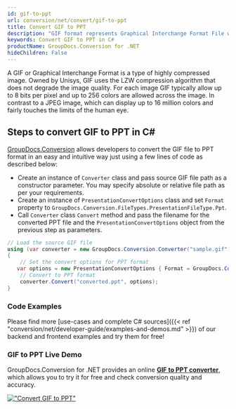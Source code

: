 ```yaml
---
id: gif-to-ppt
url: conversion/net/convert/gif-to-ppt
title: Convert GIF to PPT
description: "GIF format represents Graphical Interchange Format File with .gif extension. Learn how to convert GIF to PPT file programmatically in C# language using GroupDocs.Conversion for .NET library."
keywords: Convert GIF to PPT in C#
productName: GroupDocs.Conversion for .NET
hideChildren: False
---
```


A GIF or Graphical Interchange Format is a type of highly compressed image. Owned by Unisys, GIF uses the LZW compression algorithm that does not degrade the image quality. For each image GIF typically allow up to 8 bits per pixel and up to 256 colors are allowed across the image. In contrast to a JPEG image, which can display up to 16 million colors and fairly touches the limits of the human eye.

## Steps to convert GIF to PPT in C#

[GroupDocs.Conversion](https://products.groupdocs.com/conversion/net) allows developers to convert the GIF file to PPT format in an easy and intuitive way just using a few lines of code as described below:

* Create an instance of `Converter` class and pass source GIF file path as a constructor parameter. You may specify absolute or relative file path as per your requirements. 
* Create an instance of `PresentationConvertOptions` class and set `Format` property to `GroupDocs.Conversion.FileTypes.PresentationFileType.Ppt`.
* Call `Converter` class `Convert` method and pass the filename for the converted PPT file and the `PresentationConvertOptions` object from the previous step as parameters.

```csharp
// Load the source GIF file
using (var converter = new GroupDocs.Conversion.Converter("sample.gif"))
{
    // Set the convert options for PPT format
   var options = new PresentationConvertOptions { Format = GroupDocs.Conversion.FileTypes.PresentationFileType.Ppt };
    // Convert to PPT format
    converter.Convert("converted.ppt", options);
}
```

### Code Examples

Please find more [use-cases and complete C# sources]({{< ref "conversion/net/developer-guide/examples-and-demos.md" >}}) of our backend and frontend examples and try them for free!

### GIF to PPT Live Demo

GroupDocs.Conversion for .NET provides an online [**GIF to PPT converter**](https://products.groupdocs.app/conversion/gif-to-ppt), which allows you to try it for free and check conversion quality and accuracy.

[!["Convert GIF to PPT"](conversion/net/images/convert-to-ppt/convert-gif-to-ppt.png)](https://products.groupdocs.app/conversion/gif-to-ppt)
